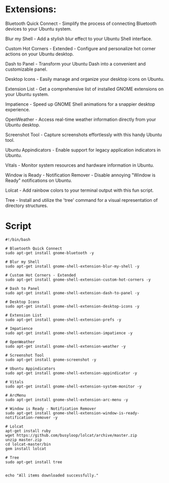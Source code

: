 # Extensions:
Bluetooth Quick Connect - Simplify the process of connecting Bluetooth devices to your Ubuntu system.

Blur my Shell - Add a stylish blur effect to your Ubuntu Shell interface.

Custom Hot Corners - Extended - Configure and personalize hot corner actions on your Ubuntu desktop.

Dash to Panel - Transform your Ubuntu Dash into a convenient and customizable panel.

Desktop Icons - Easily manage and organize your desktop icons on Ubuntu.

Extension List - Get a comprehensive list of installed GNOME extensions on your Ubuntu system.

Impatience - Speed up GNOME Shell animations for a snappier desktop experience.

OpenWeather - Access real-time weather information directly from your Ubuntu desktop.

Screenshot Tool - Capture screenshots effortlessly with this handy Ubuntu tool.

Ubuntu Appindicators - Enable support for legacy application indicators in Ubuntu.

Vitals - Monitor system resources and hardware information in Ubuntu.

Window is Ready - Notification Remover - Disable annoying "Window is Ready" notifications on Ubuntu.

Lolcat - Add rainbow colors to your terminal output with this fun script.

Tree - Install and utilize the 'tree' command for a visual representation of directory structures.

# Script
```
#!/bin/bash

# Bluetooth Quick Connect
sudo apt-get install gnome-bluetooth -y

# Blur my Shell
sudo apt-get install gnome-shell-extension-blur-my-shell -y

# Custom Hot Corners - Extended
sudo apt-get install gnome-shell-extension-custom-hot-corners -y

# Dash to Panel
sudo apt-get install gnome-shell-extension-dash-to-panel -y

# Desktop Icons
sudo apt-get install gnome-shell-extension-desktop-icons -y

# Extension List
sudo apt-get install gnome-shell-extension-prefs -y

# Impatience
sudo apt-get install gnome-shell-extension-impatience -y

# OpenWeather
sudo apt-get install gnome-shell-extension-weather -y

# Screenshot Tool
sudo apt-get install gnome-screenshot -y

# Ubuntu Appindicators
sudo apt-get install gnome-shell-extension-appindicator -y

# Vitals
sudo apt-get install gnome-shell-extension-system-monitor -y

# ArcMenu
sudo apt-get install gnome-shell-extension-arc-menu -y

# Window is Ready - Notification Remover
sudo apt-get install gnome-shell-extension-window-is-ready-notification-remover -y

# Lolcat
apt-get install ruby
wget https://github.com/busyloop/lolcat/archive/master.zip
unzip master.zip
cd lolcat-master/bin
gem install lolcat

# Tree
sudo apt-get install tree


echo "All items downloaded successfully."
```
